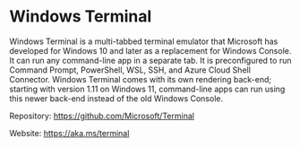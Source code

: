# Windows Terminal

Windows Terminal is a multi-tabbed terminal emulator that Microsoft has developed for Windows 10 and later as a replacement for Windows Console. It can run any command-line app in a separate tab. It is preconfigured to run Command Prompt, PowerShell, WSL, SSH, and Azure Cloud Shell Connector. Windows Terminal comes with its own rendering back-end; starting with version 1.11 on Windows 11, command-line apps can run using this newer back-end instead of the old Windows Console.

Repository: https://github.com/Microsoft/Terminal

Website: https://aka.ms/terminal
